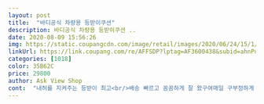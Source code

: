 ```yaml
---
layout: post 
title:  "바디공식 차량용 등받이쿠션" 
description: 바디공식 차량용 등받이쿠션 ..
date: 2020-08-09 15:56:26 
img: https://static.coupangcdn.com/image/retail/images/2020/06/24/15/1/5230a709-e35b-4da4-b415-c6402f07506b.jpg 
linkUrl: https://link.coupang.com/re/AFFSDP?lptag=AF3600438&subid=ahnPublicAsk&pageKey=1745240263&itemId=2971695393&vendorItemId=70960106256&traceid=V0-113-f23822680a226f9f 
categories: [1018] 
color: 35B62C 
price: 29800 
author: Ask View Shop 
cont:  "내허를 지켜주는 등받이 최고<br/>배송 빠르고 꼼꼼하게 잘 왔구여매일 구부정하게 앉아있는 아빠때문에 구매했더만 차량에 착용하기도 전에 아들이 본인도 쓰겟다며 가져갔네요허리를 받쳐주는느낌에 허리아픔없이 바른자세를 유지해도 너무나편해요 뭔가 어울리는표현일지 모르겠지만 포근하고 편해여ㅋㅋㅋ커버는 메쉬소재로 통기성도 좋고 따로 세탁도 가능하여.<br/> 위생상으로도 좋네요그나저나 하나 더 구매해야 할것같네요ㅜㅜ 아들이 한번 써보더니 줄생각없음이에요ㅜㅜㅋㅋ좋은제품감사합니다 많이파세요^^<br/>신랑이 업무특성상 운전할 일이 많은데 자세가 안좋아서 그런지 허리가 불편하다더라구요.<br/> 차량 등받이 쿠션 알아보다가 발견했는데, 날씨도 더워지는데 메쉬소재라 여름에도 시원할 것 같아서 선택했어요.<br/> 메쉬망으로 된건 아무래도 받쳐주는 느낌이 덜할 것 같아 쿠션으로 선택한건데 등하고 허리를 받쳐줘서 자세도 잡아주고 편하더라구요.<br/> 금액도 저렴해서 가성비도 굿이예요<br/>오늘아침에 주문햇는데 오늘왔어요ㅎ<br/>차량용등받이긴하니 사무실의자에 써도 괜찮네요<br/>쿠팡최고네요<br/>폭신하고<br/>" 
---
```

